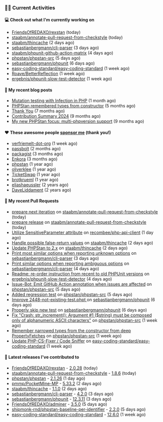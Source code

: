 ### 👨‍💻 Current Activities


#### 💻 Check out what I'm currently working on

- [FriendsOfREDAXO/rexstan](https://github.com/FriendsOfREDAXO/rexstan) (today)
- [staabm/annotate-pull-request-from-checkstyle](https://github.com/staabm/annotate-pull-request-from-checkstyle) (today)
- [staabm/thincache](https://github.com/staabm/thincache) (2 days ago)
- [sebastianbergmann/cli-parser](https://github.com/sebastianbergmann/cli-parser) (3 days ago)
- [staabm/phpunit-github-action-matrix](https://github.com/staabm/phpunit-github-action-matrix) (4 days ago)
- [phpstan/phpstan-src](https://github.com/phpstan/phpstan-src) (5 days ago)
- [sebastianbergmann/phpunit](https://github.com/sebastianbergmann/phpunit) (6 days ago)
- [easy-coding-standard/easy-coding-standard](https://github.com/easy-coding-standard/easy-coding-standard) (1 week ago)
- [Roave/BetterReflection](https://github.com/Roave/BetterReflection) (1 week ago)
- [ergebnis/phpunit-slow-test-detector](https://github.com/ergebnis/phpunit-slow-test-detector) (1 week ago)


#### 📜 My recent blog posts

- [Mutation testing with Infection in PHP](https://staabm.github.io/2025/08/01/infection-php-mutation-testing.html) (1 month ago)
- [PHPStan remembered types from constructor](https://staabm.github.io/2025/04/15/phpstan-remember-constructor-types.html) (5 months ago)
- [Thank You](https://staabm.github.io/2025/01/24/thank-you.html) (7 months ago)
- [Contribution Summary 2024](https://staabm.github.io/2024/12/11/contribution-summary-2024.html) (9 months ago)
- [My new PHPStan focus: multi-phpversion support](https://staabm.github.io/2024/11/28/phpstan-php-version-in-scope.html) (9 months ago)


#### ❤️ These awesome people [sponsor me](https://github.com/sponsors/staabm) (thank you!)

- [verfriemelt-dot-org](https://github.com/verfriemelt-dot-org) (1 week ago)
- [passbolt](https://github.com/passbolt) (2 months ago)
- [packagist](https://github.com/packagist) (3 months ago)
- [Enkora](https://github.com/Enkora) (3 months ago)
- [phpstan](https://github.com/phpstan) (1 year ago)
- [oliverklee](https://github.com/oliverklee) (1 year ago)
- [TicketSwap](https://github.com/TicketSwap) (1 year ago)
- [brotkrueml](https://github.com/brotkrueml) (1 year ago)
- [eliashaeussler](https://github.com/eliashaeussler) (2 years ago)
- [DaveLiddament](https://github.com/DaveLiddament) (2 years ago)


#### 🔨 My recent Pull Requests

- [prepare next iteration](https://github.com/staabm/annotate-pull-request-from-checkstyle/pull/122) on [staabm/annotate-pull-request-from-checkstyle](https://github.com/staabm/annotate-pull-request-from-checkstyle) (today)
- [prepare release](https://github.com/staabm/annotate-pull-request-from-checkstyle/pull/121) on [staabm/annotate-pull-request-from-checkstyle](https://github.com/staabm/annotate-pull-request-from-checkstyle) (today)
- [Utilize SensitiveParameter attribute](https://github.com/recombee/php-api-client/pull/34) on [recombee/php-api-client](https://github.com/recombee/php-api-client) (1 day ago)
- [Handle possible false-return values](https://github.com/staabm/thincache/pull/30) on [staabm/thincache](https://github.com/staabm/thincache) (2 days ago)
- [Update PHPStan to 2.x](https://github.com/staabm/thincache/pull/29) on [staabm/thincache](https://github.com/staabm/thincache) (2 days ago)
- [Print most similar options when reporting unknown options](https://github.com/sebastianbergmann/cli-parser/pull/3) on [sebastianbergmann/cli-parser](https://github.com/sebastianbergmann/cli-parser) (3 days ago)
- [Print similar options when reporting ambiguous options](https://github.com/sebastianbergmann/cli-parser/pull/2) on [sebastianbergmann/cli-parser](https://github.com/sebastianbergmann/cli-parser) (4 days ago)
- [Readme: re-order instruction from recent to old PHPUnit versions](https://github.com/ergebnis/phpunit-slow-test-detector/pull/722) on [ergebnis/phpunit-slow-test-detector](https://github.com/ergebnis/phpunit-slow-test-detector) (4 days ago)
- [Issue-Bot: Emit GitHub Action annotation when issues are affected](https://github.com/phpstan/phpstan-src/pull/4326) on [phpstan/phpstan-src](https://github.com/phpstan/phpstan-src) (5 days ago)
- [Added regression test](https://github.com/phpstan/phpstan-src/pull/4325) on [phpstan/phpstan-src](https://github.com/phpstan/phpstan-src) (5 days ago)
- [ Improve 2448-not-existing-test.phpt ](https://github.com/sebastianbergmann/phpunit/pull/6360) on [sebastianbergmann/phpunit](https://github.com/sebastianbergmann/phpunit) (6 days ago)
- [Properly skip new test](https://github.com/sebastianbergmann/phpunit/pull/6359) on [sebastianbergmann/phpunit](https://github.com/sebastianbergmann/phpunit) (6 days ago)
- [Fix &#34;Crash: str_increment(): Argument #1 ($string) must be composed only of alphanumeric ASCII characters&#34;](https://github.com/phpstan/phpstan-src/pull/4316) on [phpstan/phpstan-src](https://github.com/phpstan/phpstan-src) (1 week ago)
- [Remember narrowed types from the constructor from deep PropertyFetches](https://github.com/phpstan/phpstan-src/pull/4315) on [phpstan/phpstan-src](https://github.com/phpstan/phpstan-src) (1 week ago)
- [Update PHP-CS-Fixer / Code Sniffer](https://github.com/easy-coding-standard/easy-coding-standard/pull/298) on [easy-coding-standard/easy-coding-standard](https://github.com/easy-coding-standard/easy-coding-standard) (1 week ago)


#### 🔭 Latest releases I've contributed to

- [FriendsOfREDAXO/rexstan](https://github.com/FriendsOfREDAXO/rexstan) - [2.0.28](https://github.com/FriendsOfREDAXO/rexstan/releases/tag/2.0.28) (today)
- [staabm/annotate-pull-request-from-checkstyle](https://github.com/staabm/annotate-pull-request-from-checkstyle) - [1.8.6](https://github.com/staabm/annotate-pull-request-from-checkstyle/releases/tag/1.8.6) (today)
- [phpstan/phpstan](https://github.com/phpstan/phpstan) - [2.1.26](https://github.com/phpstan/phpstan/releases/tag/2.1.26) (1 day ago)
- [pmmp/PocketMine-MP](https://github.com/pmmp/PocketMine-MP) - [5.33.2](https://github.com/pmmp/PocketMine-MP/releases/tag/5.33.2) (2 days ago)
- [staabm/thincache](https://github.com/staabm/thincache) - [1.1.0](https://github.com/staabm/thincache/releases/tag/1.1.0) (2 days ago)
- [sebastianbergmann/cli-parser](https://github.com/sebastianbergmann/cli-parser) - [4.2.0](https://github.com/sebastianbergmann/cli-parser/releases/tag/4.2.0) (3 days ago)
- [sebastianbergmann/phpunit](https://github.com/sebastianbergmann/phpunit) - [12.3.11](https://github.com/sebastianbergmann/phpunit/releases/tag/12.3.11) (3 days ago)
- [FriendsOfREDAXO/adminer](https://github.com/FriendsOfREDAXO/adminer) - [3.5.0](https://github.com/FriendsOfREDAXO/adminer/releases/tag/3.5.0) (5 days ago)
- [shipmonk-rnd/phpstan-baseline-per-identifier](https://github.com/shipmonk-rnd/phpstan-baseline-per-identifier) - [2.2.0](https://github.com/shipmonk-rnd/phpstan-baseline-per-identifier/releases/tag/2.2.0) (5 days ago)
- [easy-coding-standard/easy-coding-standard](https://github.com/easy-coding-standard/easy-coding-standard) - [12.6.0](https://github.com/easy-coding-standard/easy-coding-standard/releases/tag/12.6.0) (1 week ago)
